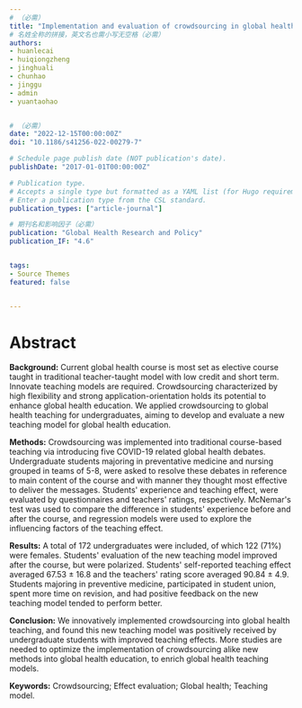 ```yaml
---
# （必需）
title: "Implementation and evaluation of crowdsourcing in global health education"
# 名姓全称的拼接，英文名也需小写无空格（必需）
authors:
- huanlecai
- huiqiongzheng
- jinghuali
- chunhao
- jinggu
- admin
- yuantaohao


# （必需）
date: "2022-12-15T00:00:00Z"
doi: "10.1186/s41256-022-00279-7"

# Schedule page publish date (NOT publication's date).
publishDate: "2017-01-01T00:00:00Z"

# Publication type.
# Accepts a single type but formatted as a YAML list (for Hugo requirements).
# Enter a publication type from the CSL standard.
publication_types: ["article-journal"]

# 期刊名和影响因子（必需）
publication: "Global Health Research and Policy"
publication_IF: "4.6"


tags:
- Source Themes
featured: false


---
```


# **Abstract**
**Background:** Current global health course is most set as elective course taught in traditional teacher-taught model with low credit and short term. Innovate teaching models are required. Crowdsourcing characterized by high flexibility and strong application-orientation holds its potential to enhance global health education. We applied crowdsourcing to global health teaching for undergraduates, aiming to develop and evaluate a new teaching model for global health education.

**Methods:** Crowdsourcing was implemented into traditional course-based teaching via introducing five COVID-19 related global health debates. Undergraduate students majoring in preventative medicine and nursing grouped in teams of 5-8, were asked to resolve these debates in reference to main content of the course and with manner they thought most effective to deliver the messages. Students' experience and teaching effect, were evaluated by questionnaires and teachers' ratings, respectively. McNemar's test was used to compare the difference in students' experience before and after the course, and regression models were used to explore the influencing factors of the teaching effect.

**Results:** A total of 172 undergraduates were included, of which 122 (71%) were females. Students' evaluation of the new teaching model improved after the course, but were polarized. Students' self-reported teaching effect averaged 67.53 ± 16.8 and the teachers' rating score averaged 90.84 ± 4.9. Students majoring in preventive medicine, participated in student union, spent more time on revision, and had positive feedback on the new teaching model tended to perform better.

**Conclusion:** We innovatively implemented crowdsourcing into global health teaching, and found this new teaching model was positively received by undergraduate students with improved teaching effects. More studies are needed to optimize the implementation of crowdsourcing alike new methods into global health education, to enrich global health teaching models.

**Keywords:** Crowdsourcing; Effect evaluation; Global health; Teaching model.